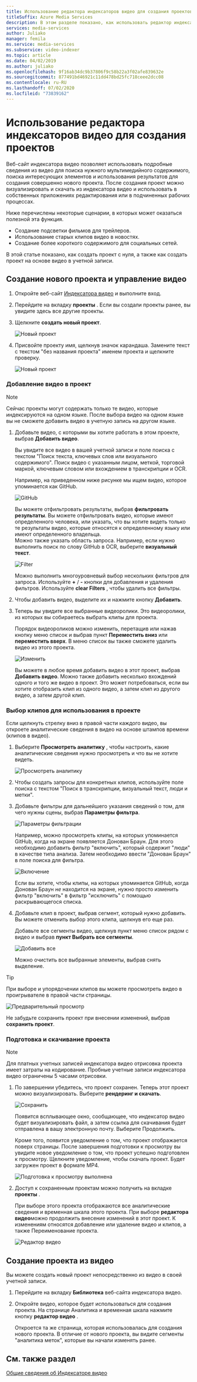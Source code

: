 ```yaml
---
title: Использование редактора индексаторов видео для создания проектов
titleSuffix: Azure Media Services
description: В этом разделе показано, как использовать редактор индексаторов видео для создания проектов.
services: media-services
author: Juliako
manager: femila
ms.service: media-services
ms.subservice: video-indexer
ms.topic: article
ms.date: 04/02/2019
ms.author: juliako
ms.openlocfilehash: 9f16ab34dc9b37806f9c58b22a3f02afe839632e
ms.sourcegitcommit: 877491bd46921c11dd478bd25fc718ceee2dcc08
ms.contentlocale: ru-RU
ms.lasthandoff: 07/02/2020
ms.locfileid: "73839162"
---
```

# <a name="use-the-video-indexer-editor-to-create-projects"></a>Использование редактора индексаторов видео для создания проектов

Веб-сайт индексатора видео позволяет использовать подробные сведения из видео для поиска нужного мультимедийного содержимого, поиска интересующих элементов и использования результатов для создания совершенно нового проекта. После создания проект можно визуализировать и скачать из индексатора видео и использовать в собственных приложениях редактирования или в подчиненных рабочих процессах.

Ниже перечислены некоторые сценарии, в которых может оказаться полезной эта функция. 

* Создание подсветки фильмов для трейлеров.
* Использование старых клипов видео в новостях.
* Создание более короткого содержимого для социальных сетей.

В этой статье показано, как создать проект с нуля, а также как создать проект на основе видео в учетной записи.

## <a name="create-new-project-and-manage-videos"></a>Создание нового проекта и управление видео

1. Откройте веб-сайт [Индексатора видео](https://www.videoindexer.ai/) и выполните вход.
1. Перейдите на вкладку **проекты** . Если вы создали проекты ранее, вы увидите здесь все другие проекты.
1. Щелкните **создать новый проект**.  

    ![Новый проект](./media/video-indexer-view-edit/new-project.png)
1. Присвойте проекту имя, щелкнув значок карандаша. Замените текст с текстом "без названия проекта" именем проекта и щелкните проверку.

    ![Новый проект](./media/video-indexer-view-edit/new-project3.png)
    
### <a name="add-videos-to-the-project"></a>Добавление видео в проект

> [!NOTE]
> Сейчас проекты могут содержать только те видео, которые индексируются на одном языке. После выбора видео на одном языке вы не сможете добавить видео в учетную запись на другом языке.

1. Добавьте видео, с которыми вы хотите работать в этом проекте, выбрав **Добавить видео**.

    Вы увидите все видео в вашей учетной записи и поле поиска с текстом "Поиск текста, ключевых слов или визуального содержимого". Поиск видео с указанным лицом, меткой, торговой маркой, ключевым словом или вхождением в транскрипции и OCR.
    
    Например, на приведенном ниже рисунке мы ищем видео, которое упоминается как GitHub.
    
    ![GitHub](./media/video-indexer-view-edit/github.png)

    Вы можете отфильтровать результаты, выбрав **фильтровать результаты**. Вы можете отфильтровать видео, которые имеют определенного человека, или указать, что вы хотите видеть только те результаты видео, которые относятся к определенному языку или имеют определенного владельца. <br/> Можно также указать область запроса. Например, если нужно выполнить поиск по слову GitHub в OCR, выберите **визуальный текст**.

    ![Filter](./media/video-indexer-view-edit/visual-text.png)

    Можно выполнить многоуровневый выбор нескольких фильтров для запроса. Используйте **+** / **-** кнопки для добавления и удаления фильтров. Используйте **clear Filters** , чтобы удалить все фильтры.
1. Чтобы добавить видео, выделите их и нажмите кнопку **Добавить**.
1. Теперь вы увидите все выбранные видеоролики. Это видеоролики, из которых вы собираетесь выбрать клипы для проекта.

    Порядок видеороликов можно изменить, перетащив или нажав кнопку меню список и выбрав пункт **Переместить вниз** или **переместить вверх**. В меню список вы также сможете удалить видео из этого проекта. 

    ![Изменить](./media/video-indexer-view-edit/rearrange.png)
    
    Вы можете в любое время добавить видео в этот проект, выбрав **Добавить видео**. Можно также добавить несколько вхождений одного и того же видео в проект. Это может потребоваться, если вы хотите отобразить клип из одного видео, а затем клип из другого видео, а затем другой клип. 

### <a name="select-clips-to-use-in-your-project"></a>Выбор клипов для использования в проекте

Если щелкнуть стрелку вниз в правой части каждого видео, вы откроете аналитические сведения в видео на основе штампов времени (клипов в видео). 

1. Выберите **Просмотреть аналитику** , чтобы настроить, какие аналитические сведения нужно просмотреть и что вы не хотите видеть. 

    ![Просмотреть аналитику](./media/video-indexer-view-edit/insights.png)
1. Чтобы создать запросы для конкретных клипов, используйте поле поиска с текстом "Поиск в транскрипции, визуальный текст, люди и метки".
1. Добавьте фильтры для дальнейшего указания сведений о том, для чего нужны сцены, выбрав **Параметры фильтра**.

    ![Параметры фильтрации](./media/video-indexer-view-edit/filter-options.png)

    Например, можно просмотреть клипы, на которых упоминается GitHub, когда на экране появляется Донован Браун. Для этого необходимо добавить фильтр "включить", который содержит "люди" в качестве типа анализа. Затем необходимо ввести "Донован Браун" в поле поиска для фильтра.
    
    ![Включение](./media/video-indexer-view-edit/include.png)
    
    Если вы хотите, чтобы клипы, на которых упоминается GitHub, когда Донован Браун _не_ находится на экране, нужно просто изменить фильтр "включить" в фильтр "исключить" с помощью раскрывающегося списка. 

1. Добавьте клип в проект, выбрав сегмент, который нужно добавить. Вы можете отменить выбор этого клипа, щелкнув его еще раз.
    
    Добавьте все сегменты видео, щелкнув пункт меню список рядом с видео и выбрав **пункт Выбрать все сегменты**. 

    ![Добавить все](./media/video-indexer-view-edit/add-all.png)

    Можно очистить все выбранные элементы, выбрав снять выделение.

> [!TIP]
> При выборе и упорядочении клипов вы можете просмотреть видео в проигрывателе в правой части страницы. 

![Предварительный просмотр](./media/video-indexer-view-edit/preview.png)

Не забудьте сохранить проект при внесении изменений, выбрав **сохранить проект**. 

### <a name="render-and-download-the-project"></a>Подготовка и скачивание проекта

> [!NOTE]
> Для платных учетных записей индексатора видео отрисовка проекта имеет затраты на кодирование. Пробные учетные записи индексатора видео ограничены 5 часами отрисовки.

1. По завершении убедитесь, что проект сохранен. Теперь этот проект можно визуализировать. Выберите **рендеринг и скачать**. 

    ![Сохранить](./media/video-indexer-view-edit/save.png)

    Появится всплывающее окно, сообщающее, что индексатор видео будет визуализировать файл, а затем ссылка для скачивания будет отправлена в вашу электронную почту. Выберите Продолжить. 
    
    Кроме того, появится уведомление о том, что проект отображается поверх страницы. После завершения подготовки к просмотру вы увидите новое уведомление о том, что проект успешно подготовлен к просмотру. Щелкните уведомление, чтобы скачать проект. Будет загружен проект в формате MP4.

    ![Подготовка к просмотру выполнена](./media/video-indexer-view-edit/rendering-done.png)

1. Доступ к сохраненным проектам можно получить на вкладке **проекты** . 

    При выборе этого проекта отображаются все аналитические сведения и временная шкала этого проекта. При выборе **редактора видео**можно продолжить внесение изменений в этот проект. К изменениям относятся добавление или удаление видео и клипов, а также Переименование проекта.

    ![Редактор видео](./media/video-indexer-view-edit/video-editor.png)
     
## <a name="create-a-project-from-your-video"></a>Создание проекта из видео

Вы можете создать новый проект непосредственно из видео в своей учетной записи. 

1. Перейдите на вкладку **Библиотека** веб-сайта индексатора видео.
1. Откройте видео, которое будет использоваться для создания проекта. На странице Аналитика и временная шкала нажмите кнопку **редактор видео** .

    Откроется та же страница, которая использовалась для создания нового проекта. В отличие от нового проекта, вы видите сегменты "аналитика меток", которые вы начали изменять ранее.

## <a name="see-also"></a>См. также раздел

[Общие сведения об Индексаторе видео](video-indexer-overview.md)

